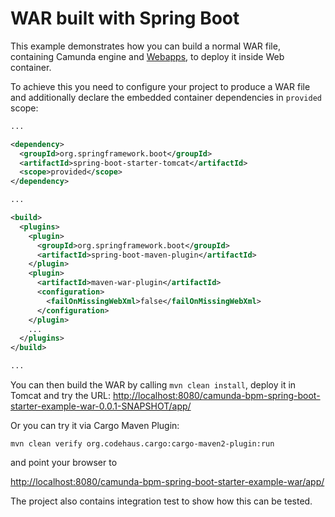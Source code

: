 # WAR built with Spring Boot

This example demonstrates how you can build a normal WAR file, containing Camunda engine and [Webapps](https://docs.camunda.org/manual/latest/webapps/), 
to deploy it inside Web container.

To achieve this you need to configure your project to produce a WAR file and additionally 
declare the embedded container dependencies in `provided` scope:

```xml
...

<dependency>
  <groupId>org.springframework.boot</groupId>
  <artifactId>spring-boot-starter-tomcat</artifactId>
  <scope>provided</scope>
</dependency>

...

<build>
  <plugins>
    <plugin>
      <groupId>org.springframework.boot</groupId>
      <artifactId>spring-boot-maven-plugin</artifactId>
    </plugin>
    <plugin>
      <artifactId>maven-war-plugin</artifactId>
      <configuration>
        <failOnMissingWebXml>false</failOnMissingWebXml>
      </configuration>
    </plugin>
    ...
  </plugins>
</build>

...

```

You can then build the WAR by calling `mvn clean install`, deploy it in Tomcat and try the URL:
[http://localhost:8080/camunda-bpm-spring-boot-starter-example-war-0.0.1-SNAPSHOT/app/](http://localhost:8080/camunda-bpm-spring-boot-starter-example-war-0.0.1-SNAPSHOT/app/)

Or you can try it via Cargo Maven Plugin:

`mvn clean verify org.codehaus.cargo:cargo-maven2-plugin:run`

and point your browser to

[http://localhost:8080/camunda-bpm-spring-boot-starter-example-war/app/](http://localhost:8080/camunda-bpm-spring-boot-starter-example-war/app/)

The project also contains integration test to show how this can be tested.